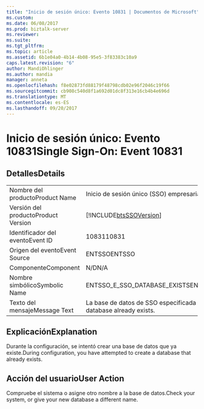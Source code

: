 ```yaml
---
title: "Inicio de sesión único: Evento 10831 | Documentos de Microsoft"
ms.custom: 
ms.date: 06/08/2017
ms.prod: biztalk-server
ms.reviewer: 
ms.suite: 
ms.tgt_pltfrm: 
ms.topic: article
ms.assetid: 6b1e04a0-4b14-4b08-95e5-3f83383c10a9
caps.latest.revision: "6"
author: MandiOhlinger
ms.author: mandia
manager: anneta
ms.openlocfilehash: f8e02873fd88179f48798cdb02e96f2046c19f66
ms.sourcegitcommit: cb908c540d8f1a692d01dc8f313e16cb4b4e696d
ms.translationtype: MT
ms.contentlocale: es-ES
ms.lasthandoff: 09/20/2017
---
```

# <a name="single-sign-on-event-10831"></a><span data-ttu-id="16d0d-102">Inicio de sesión único: Evento 10831</span><span class="sxs-lookup"><span data-stu-id="16d0d-102">Single Sign-On: Event 10831</span></span>
## <a name="details"></a><span data-ttu-id="16d0d-103">Detalles</span><span class="sxs-lookup"><span data-stu-id="16d0d-103">Details</span></span>  
  
|||  
|-|-|  
|<span data-ttu-id="16d0d-104">Nombre del producto</span><span class="sxs-lookup"><span data-stu-id="16d0d-104">Product Name</span></span>|<span data-ttu-id="16d0d-105">Inicio de sesión único (SSO) empresarial</span><span class="sxs-lookup"><span data-stu-id="16d0d-105">Enterprise Single Sign-On</span></span>|  
|<span data-ttu-id="16d0d-106">Versión del producto</span><span class="sxs-lookup"><span data-stu-id="16d0d-106">Product Version</span></span>|[!INCLUDE[btsSSOVersion](../includes/btsssoversion-md.md)]|  
|<span data-ttu-id="16d0d-107">Identificador del evento</span><span class="sxs-lookup"><span data-stu-id="16d0d-107">Event ID</span></span>|<span data-ttu-id="16d0d-108">10831</span><span class="sxs-lookup"><span data-stu-id="16d0d-108">10831</span></span>|  
|<span data-ttu-id="16d0d-109">Origen del evento</span><span class="sxs-lookup"><span data-stu-id="16d0d-109">Event Source</span></span>|<span data-ttu-id="16d0d-110">ENTSSO</span><span class="sxs-lookup"><span data-stu-id="16d0d-110">ENTSSO</span></span>|  
|<span data-ttu-id="16d0d-111">Componente</span><span class="sxs-lookup"><span data-stu-id="16d0d-111">Component</span></span>|<span data-ttu-id="16d0d-112">N/D</span><span class="sxs-lookup"><span data-stu-id="16d0d-112">N/A</span></span>|  
|<span data-ttu-id="16d0d-113">Nombre simbólico</span><span class="sxs-lookup"><span data-stu-id="16d0d-113">Symbolic Name</span></span>|<span data-ttu-id="16d0d-114">ENTSSO_E_SSO_DATABASE_EXISTS</span><span class="sxs-lookup"><span data-stu-id="16d0d-114">ENTSSO_E_SSO_DATABASE_EXISTS</span></span>|  
|<span data-ttu-id="16d0d-115">Texto del mensaje</span><span class="sxs-lookup"><span data-stu-id="16d0d-115">Message Text</span></span>|<span data-ttu-id="16d0d-116">La base de datos de SSO especificada ya existe.</span><span class="sxs-lookup"><span data-stu-id="16d0d-116">The specified SSO database already exists.</span></span>|  
  
## <a name="explanation"></a><span data-ttu-id="16d0d-117">Explicación</span><span class="sxs-lookup"><span data-stu-id="16d0d-117">Explanation</span></span>  
 <span data-ttu-id="16d0d-118">Durante la configuración, se intentó crear una base de datos que ya existe.</span><span class="sxs-lookup"><span data-stu-id="16d0d-118">During configuration, you have attempted to create a database that already exists.</span></span>  
  
## <a name="user-action"></a><span data-ttu-id="16d0d-119">Acción del usuario</span><span class="sxs-lookup"><span data-stu-id="16d0d-119">User Action</span></span>  
 <span data-ttu-id="16d0d-120">Compruebe el sistema o asigne otro nombre a la base de datos.</span><span class="sxs-lookup"><span data-stu-id="16d0d-120">Check your system, or give your new database a different name.</span></span>